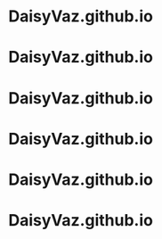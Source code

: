 # DaisyVaz.github.io
# DaisyVaz.github.io
# DaisyVaz.github.io
# DaisyVaz.github.io
# DaisyVaz.github.io
# DaisyVaz.github.io
